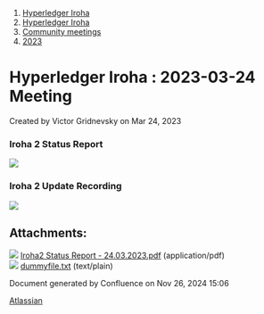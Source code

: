 1. [Hyperledger Iroha](index.html)
2. [Hyperledger Iroha](Hyperledger-Iroha_20873224.html)
3. [Community meetings](Community-meetings_21012606.html)
4. [2023](2023_21018150.html)

# Hyperledger Iroha : 2023-03-24 Meeting

Created by Victor Gridnevsky on Mar 24, 2023

### Iroha 2 Status Report

[![](attachments/thumbnails/21013351/21018162)](attachments/21013351/21018162.pdf)

### Iroha 2 Update Recording

![](plugins/servlet/confluence/placeholder/unknown-attachment)

## Attachments:

![](images/icons/bullet_blue.gif) [Iroha2 Status Report - 24.03.2023.pdf](attachments/21013351/21018162.pdf) (application/pdf)  
![](images/icons/bullet_blue.gif) [dummyfile.txt](attachments/21013351/21018161.txt) (text/plain)

Document generated by Confluence on Nov 26, 2024 15:06

[Atlassian](http://www.atlassian.com/)
